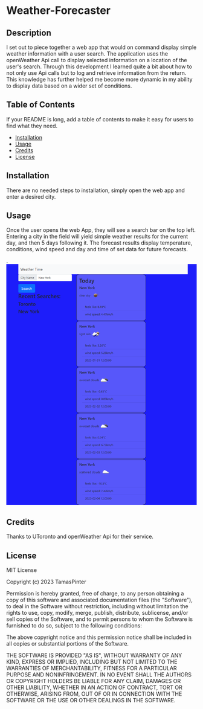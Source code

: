 # Weather-Forecaster

## Description

I set out to piece together a web app that would on command display simple weather information with a user search. The application uses the openWeather Api call to display selected information on a location of the user's search. Through this development I learned quite a bit about how to not only use Api calls but to log and retrieve information from the return. This knowledge has further helped me become more dynamic in my ability to display data based on a wider set of conditions. 

## Table of Contents 

If your README is long, add a table of contents to make it easy for users to find what they need.

- [Installation](#installation)
- [Usage](#usage)
- [Credits](#credits)
- [License](#license)

## Installation

There are no needed steps to installation, simply open the web app and enter a desired city.

## Usage

Once the user opens the web App, they will see a search bar on the top left. Entering a city in the field will yield simple weather results for the current day, and then 5 days following it. The forecast results display temperature, conditions, wind speed and day and time of set data for future forecasts.

.
    ![Alt text](./assets/WeatherScreen.png)
   

## Credits

Thanks to UToronto and openWeather Api for their service.

## License

MIT License

Copyright (c) 2023 TamasPinter

Permission is hereby granted, free of charge, to any person obtaining a copy
of this software and associated documentation files (the "Software"), to deal
in the Software without restriction, including without limitation the rights
to use, copy, modify, merge, publish, distribute, sublicense, and/or sell
copies of the Software, and to permit persons to whom the Software is
furnished to do so, subject to the following conditions:

The above copyright notice and this permission notice shall be included in all
copies or substantial portions of the Software.

THE SOFTWARE IS PROVIDED "AS IS", WITHOUT WARRANTY OF ANY KIND, EXPRESS OR
IMPLIED, INCLUDING BUT NOT LIMITED TO THE WARRANTIES OF MERCHANTABILITY,
FITNESS FOR A PARTICULAR PURPOSE AND NONINFRINGEMENT. IN NO EVENT SHALL THE
AUTHORS OR COPYRIGHT HOLDERS BE LIABLE FOR ANY CLAIM, DAMAGES OR OTHER
LIABILITY, WHETHER IN AN ACTION OF CONTRACT, TORT OR OTHERWISE, ARISING FROM,
OUT OF OR IN CONNECTION WITH THE SOFTWARE OR THE USE OR OTHER DEALINGS IN THE
SOFTWARE.